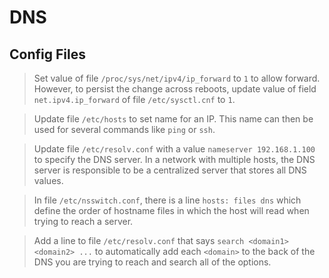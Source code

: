 # DNS

## Config Files

> Set value of file `/proc/sys/net/ipv4/ip_forward` to `1` to allow forward. However, to persist the change across reboots, update value of field `net.ipv4.ip_forward` of file `/etc/sysctl.cnf` to `1`.

> Update file `/etc/hosts` to set name for an IP. This name can then be used for several commands like `ping` or `ssh`.

> Update file `/etc/resolv.conf` with a value `nameserver 192.168.1.100` to specify the DNS server. In a network with multiple hosts, the DNS server is responsible to be a centralized server that stores all DNS values.

> In file `/etc/nsswitch.conf`, there is a line `hosts: files dns` which define the order of hostname files in which the host will read when trying to reach a server.

> Add a line to file `/etc/resolv.conf` that says `search <domain1> <domain2> ...` to automatically add each `<domain>` to the back of the DNS you are trying to reach and search all of the options.
